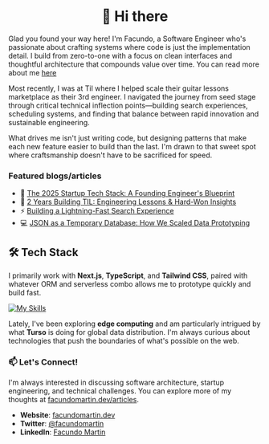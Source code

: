 <h1 align="center">👋 Hi there</h3> 

Glad you found your way here! I'm Facundo, a Software Engineer who's passionate about crafting systems where code is just the implementation detail. I build from zero-to-one with a focus on clean interfaces and thoughtful architecture that compounds value over time. You can read more about me [here](https://facundomartin.dev/about)

Most recently, I was at Til where I helped scale their guitar lessons marketplace as their 3rd engineer. I navigated the journey from seed stage through critical technical inflection points—building search experiences, scheduling systems, and finding that balance between rapid innovation and sustainable engineering.

What drives me isn't just writing code, but designing patterns that make each new feature easier to build than the last. I'm drawn to that sweet spot where craftsmanship doesn't have to be sacrificed for speed.

### Featured blogs/articles

- 🚀 [The 2025 Startup Tech Stack: A Founding Engineer's Blueprint](https://facundomartin.dev/articles/the-2025-startup-tech-stack-a-founding-engineers-opinionated-blueprint)
- 🧠 [2 Years Building TIL: Engineering Lessons & Hard-Won Insights](https://facundomartin.dev/articles/two-years-building-til-engineering-lessons-and-hard-won-insights) 
- ⚡ [Building a Lightning-Fast Search Experience](https://facundomartin.dev/articles/building-a-lightning-fast-search-experience-mistakes-breakthroughs-and-performance-wins)
- 💻 [JSON as a Temporary Database: How We Scaled Data Prototyping](https://facundomartin.dev/articles/JSON-as-a-temporary-database-how-we-scaled-data-prototyping)

## 🛠️ Tech Stack

I primarily work with **Next.js**, **TypeScript**, and **Tailwind CSS**, paired with whatever ORM and serverless combo allows me to prototype quickly and build fast.

[![My Skills](https://skillicons.dev/icons?i=nextjs,ts,tailwind,prisma,planetscale,supabase,postgres,vercel,aws,cloudflare,git,github,vscode)](https://skillicons.dev)

Lately, I've been exploring **edge computing** and am particularly intrigued by what **Turso** is doing for global data distribution. I'm always curious about technologies that push the boundaries of what's possible on the web.

### 📫 Let's Connect!

I'm always interested in discussing software architecture, startup engineering, and technical challenges. You can explore more of my thoughts at [facundomartin.dev/articles](https://facundomartin.dev/articles).

- **Website**: [facundomartin.dev](https://facundomartin.dev)
- **Twitter**: [@facundomartin](https://twitter.com/facundomartin)
- **LinkedIn**: [Facundo Martin](https://www.linkedin.com/in/facundo-martin-dev/)
